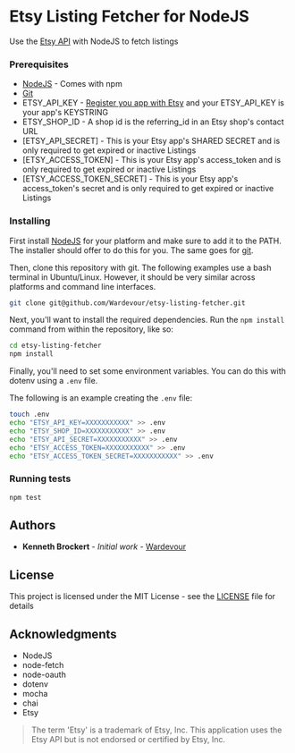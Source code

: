 # Etsy Listing Fetcher for NodeJS

Use the [Etsy API](https://www.etsy.com/developers/documentation) with NodeJS
  to fetch listings

### Prerequisites

* [NodeJS](https://nodejs.org) - Comes with npm
* [Git](https://git-scm.com)
* ETSY_API_KEY -
  [Register you app with Etsy](https://www.etsy.com/developers/register) and
  your ETSY_API_KEY is your app's KEYSTRING
* ETSY_SHOP_ID - A shop id is the referring_id in an Etsy shop's contact URL
* [ETSY_API_SECRET] - This is your Etsy app's SHARED SECRET and is only
  required to get expired or inactive Listings
* [ETSY_ACCESS_TOKEN] - This is your Etsy app's access_token and is only
  required to get expired or inactive Listings
* [ETSY_ACCESS_TOKEN_SECRET] - This is your Etsy app's access_token's secret
  and is only required to get expired or inactive Listings

### Installing

First install [NodeJS](https://nodejs.org/en/download/) for your platform and
  make sure to add it to the PATH. The installer should offer to do this for
  you. The same goes for [git](https://git-scm.com/downloads).

Then, clone this repository with git. The following examples use a bash
  terminal in Ubuntu/Linux. However, it should be very similar across platforms
  and command line interfaces.

```bash
git clone git@github.com/Wardevour/etsy-listing-fetcher.git
```

Next, you'll want to install the required dependencies. Run the `npm install`
  command from within the repository, like so:

```bash
cd etsy-listing-fetcher
npm install
```

Finally, you'll need to set some environment variables.
  You can do this with dotenv using a `.env` file.

The following is an example creating the `.env` file:

```bash
touch .env
echo "ETSY_API_KEY=XXXXXXXXXXX" >> .env
echo "ETSY_SHOP_ID=XXXXXXXXXXX" >> .env
echo "ETSY_API_SECRET=XXXXXXXXXXX" >> .env
echo "ETSY_ACCESS_TOKEN=XXXXXXXXXXX" >> .env
echo "ETSY_ACCESS_TOKEN_SECRET=XXXXXXXXXXX" >> .env
```

### Running tests
```bash
npm test
```

## Authors

* **Kenneth Brockert** - *Initial work* -
  [Wardevour](https://github.com/Wardevour)

## License

This project is licensed under the MIT License - see the [LICENSE](LICENSE)
  file for details

## Acknowledgments

* NodeJS
* node-fetch
* node-oauth
* dotenv
* mocha
* chai
* Etsy

>The term 'Etsy' is a trademark of Etsy, Inc. This application uses the
  Etsy API but is not endorsed or certified by Etsy, Inc.
